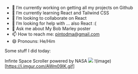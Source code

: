 

- 🔭 I’m currently working on getting all my projects on Github
- 🌱 I’m currently learning React and Tailwind CSS
- 👯 I’m looking to collaborate on React
- 🤔 I’m looking for help with ... also React :(
- 💬 Ask me about My Bob Marley poster
- 📫 How to reach me: pintodma@gmail.com
- 😄 Pronouns: He/Him

Some stuff I did today:

Infinte Space Scroller powered by NASA
<img src="https://i.imgur.com/l9qwRlOs.gif"/>
!(image)[https://i.imgur.com/AWm09IK.gif]

